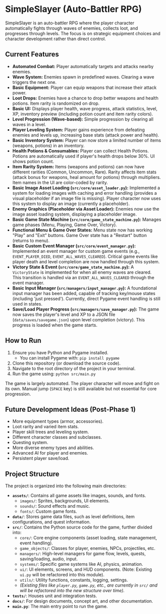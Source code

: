 # SimpleSlayer (Auto-Battler RPG)

SimpleSlayer is an auto-battler RPG where the player character automatically fights through waves of enemies, collects loot, and progresses through levels. The focus is on strategic equipment choices and character development rather than direct control.

## Current Features

*   **Automated Combat:** Player automatically targets and attacks nearby enemies.
*   **Wave System:** Enemies spawn in predefined waves. Clearing a wave triggers the next one.
*   **Basic Equipment:** Player can equip weapons that increase their attack power.
*   **Loot Drops:** Enemies have a chance to drop better weapons and health potions. Item rarity is randomized on drop.
*   **Basic UI:** Displays player health, wave progress, attack statistics, level, XP, inventory preview (including potion count and item rarity colors).
*   **Level Progression (Wave-based):** Simple progression by clearing all waves in a level.
*   **Player Leveling System:** Player gains experience from defeating enemies and levels up, increasing base stats (attack power and health).
*   **Basic Inventory System:** Player can now store a limited number of items (weapons, potions) in an inventory.
*   **Health Potions & Consumables:** Player can collect Health Potions. Potions are automatically used if player's health drops below 30%. UI shows potion count.
*   **Item Rarity System:** Items (weapons and potions) can now have different rarities (Common, Uncommon, Rare). Rarity affects item stats (attack bonus for weapons, heal amount for potions) through multipliers. Item names in the UI are color-coded by rarity.
*   **Basic Image Asset Loading (`src/core/asset_loader.py`):** Implemented a system for loading images with caching and error handling (provides a visual placeholder if an image file is missing). Player character now uses this system to display an image (currently a placeholder).
*   **Enemy Graphics (Placeholder via Asset Loader):** Enemies now use the image asset loading system, displaying a placeholder image.
*   **Basic Game State Machine (`src/core/game_state_machine.py`):** Manages game phases (Menu, Playing, Game Over, Victory).
*   **Functional Menu & Game Over States:** Menu state now has working "Play" and "Exit" buttons. Game Over state has a "Restart" button (returns to menu).
*   **Basic Custom Event Manager (`src/core/event_manager.py`):** Implemented an event manager for custom game events (e.g., `EVENT_PLAYER_DIED`, `EVENT_ALL_WAVES_CLEARED`). Critical game events like player death and level completion are now handled through this system.
*   **Victory State & Event (`src/core/game_state_machine.py`):** A `VictoryState` is implemented for when all enemy waves are cleared. This transition is handled via an `EVENT_ALL_WAVES_CLEARED` through the event manager.
*   **Basic Input Manager (`src/managers/input_manager.py`):** A foundational input manager has been added, capable of tracking key/mouse states (including 'just pressed'). Currently, direct Pygame event handling is still used in states.
*   **Save/Load Player Progress (`src/managers/save_manager.py`):** The game now saves the player's level and XP to a JSON file (`data/saves/savegame.json`) upon level completion (victory). This progress is loaded when the game starts.

## How to Run

1.  Ensure you have Python and Pygame installed.
    *   You can install Pygame with: `pip install pygame`
2.  Clone this repository (or download the source code).
3.  Navigate to the root directory of the project in your terminal.
4.  Run the game using: `python src/main.py`

The game is largely automated. The player character will move and fight on its own. Manual jump (`SPACE` key) is still available but not essential for core progression.

## Future Development Ideas (Post-Phase 1)

*   More equipment types (armor, accessories).
*   Loot rarity and varied item stats.
*   Player skill trees and leveling system.
*   Different character classes and subclasses.
*   Questing system.
*   More diverse enemy types and abilities.
*   Advanced AI for player and enemies.
*   Persistent player save/load.

## Project Structure

The project is organized into the following main directories:

*   **`assets/`**: Contains all game assets like images, sounds, and fonts.
    *   `images/`: Sprites, backgrounds, UI elements.
    *   `sounds/`: Sound effects and music.
    *   `fonts/`: Custom game fonts.
*   **`data/`**: Stores game data files, such as level definitions, item configurations, and quest information.
*   **`src/`**: Contains the Python source code for the game, further divided into:
    *   `core/`: Core engine components (asset loading, state management, event handling).
    *   `game_objects/`: Classes for player, enemies, NPCs, projectiles, etc.
    *   `managers/`: High-level managers for game flow, levels, quests, saving/loading, audio, input.
    *   `systems/`: Specific game systems like AI, physics, animation.
    *   `ui/`: UI elements, screens, and HUD components. (Note: Existing `ui.py` will be refactored into this module).
    *   `utils/`: Utility functions, constants, logging, settings.
    *   *(Existing files like `player.py`, `game.py`, etc., are currently in `src/` and will be refactored into the new structure over time).*
*   **`tests/`**: Houses unit and integration tests.
*   **`docs/`**: For design documents, concept art, and other documentation.
*   **`main.py`**: The main entry point to run the game.
```
